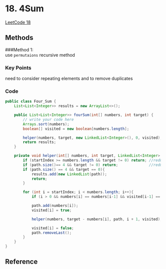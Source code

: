 # 18. 4Sum

[LeetCode 18](https://leetcode.com/problems/4sum/)


## Methods

###Method 1:  
use `permutaions` recursive method  



### Key Points
need to consider repeating elements and to remove duplicates

### Code

```java
public class Four_Sum {
    List<List<Integer>> results = new ArrayList<>();

    public List<List<Integer>> fourSum(int[] numbers, int target) {
        // write your code here
        Arrays.sort(numbers);
        boolean[] visited = new boolean[numbers.length];

        helper(numbers, target, new LinkedList<Integer>(), 0, visited);
        return results;
    }

    private void helper(int[] numbers, int target, LinkedList<Integer> path, int startIndex, boolean[] visited){
        if (startIndex >= numbers.length && target != 0) return; //reduce time complexity
        if (path.size()== 4 && target != 0) return;              //reduce time complexity
        if (path.size() == 4 && target == 0){
            results.add(new LinkedList(path));
            return;
        }

        for (int i = startIndex; i < numbers.length; i++){
            if (i > 0 && numbers[i] == numbers[i-1] && visited[i-1] == false) continue; //use visited to remove duplications

            path.add(numbers[i]);
            visited[i] = true;

            helper(numbers, target - numbers[i], path, i + 1, visited);

            visited[i] = false;
            path.removeLast();
        }
    }
}
```


## Reference